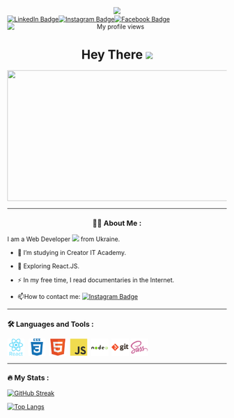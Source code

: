 <div id="header" align="center">
  <img src="https://media.giphy.com/media/M9gbBd9nbDrOTu1Mqx/giphy.gif" width="100"/>

  <div id="badges" align="center" style="display: flex; flex-direction: column; justify-content: center">
    <div style="display: flex">
      <a href="https://www.linkedin.com/in/yuriy-kulakovskyi-783930213">
        <img src="https://img.shields.io/badge/LinkedIn-blue?style=for-the-badge&logo=linkedin&logoColor=white" alt="LinkedIn Badge"/>
      </a>
      <a href="https://instagram.com/yura_kulakovskyi/">
        <img src="https://img.shields.io/badge/Instagram-E4405F?style=for-the-badge&logo=instagram&logoColor=white" alt="Instagram Badge"/>
      </a>
      <a href="https://www.facebook.com/yura.kulakovskyi">
        <img src="https://img.shields.io/badge/Facebook-1877F2?style=for-the-badge&logo=facebook&logoColor=white" alt="Facebook Badge"/>
      </a>
    </div>
    <img src="https://komarev.com/ghpvc/?username=yuriy-kulakovskyi&style=flat-square&color=blue" alt="My profile views"/>
  </div>

  <h1 align="center">
    Hey There
    <img src="https://media.giphy.com/media/hvRJCLFzcasrR4ia7z/giphy.gif" width="30"/>
  </h1>
</div>

<div align="center">
  <img src="https://media.giphy.com/media/dWesBcTLavkZuG35MI/giphy.gif" width="600" height="300"/>
  
  ---
  ### :man_technologist: About Me :
</div>
  
  I am a Web Developer <img src="https://media.giphy.com/media/WUlplcMpOCEmTGBtBW/giphy.gif" width="30"> from Ukraine.
  
  - :telescope: I’m studying in Creator IT Academy.

  - :seedling: Exploring React.JS.

  - :zap: In my free time, I read documentaries in the Internet.

  - :mailbox:How to contact me: <a href="https://instagram.com/yura_kulakovskyi/"><img src="https://img.shields.io/badge/Instagram-E4405F?style=for-the-badge&logo=instagram&logoColor=white" alt="Instagram Badge"/></a>

---

### :hammer_and_wrench: Languages and Tools :

<div>
  <img src="https://github.com/devicons/devicon/blob/master/icons/react/react-original-wordmark.svg" title="React" alt="React" width="40" height="40"/>&nbsp;
  <img src="https://github.com/devicons/devicon/blob/master/icons/css3/css3-plain-wordmark.svg"  title="CSS3" alt="CSS" width="40" height="40"/>&nbsp;
  <img src="https://github.com/devicons/devicon/blob/master/icons/html5/html5-original.svg" title="HTML5" alt="HTML" width="40" height="40"/>&nbsp;
  <img src="https://github.com/devicons/devicon/blob/master/icons/javascript/javascript-original.svg" title="JavaScript" alt="JavaScript" width="40" height="40"/>&nbsp;
  <img src="https://github.com/devicons/devicon/blob/master/icons/nodejs/nodejs-original-wordmark.svg" title="NodeJS" alt="NodeJS" width="40" height="40"/>&nbsp;
  <img src="https://github.com/devicons/devicon/blob/master/icons/git/git-original-wordmark.svg" title="Git" **alt="Git" width="40" height="40"/>
  <img src="https://github.com/devicons/devicon/blob/master/icons/sass/sass-original.svg" title="Sass" **alt="Sass" width="40" height="40"/>
</div>

---

### :fire: My Stats :
[![GitHub Streak](http://github-readme-streak-stats.herokuapp.com?user=yuriy-kulakovskyi&theme=dark&background=000000)](https://git.io/streak-stats)

[![Top Langs](https://github-readme-stats.vercel.app/api/top-langs/?username=yuriy-kulakovskyi&layout=compact&theme=vision-friendly-dark)](https://github.com/anuraghazra/github-readme-stats)
